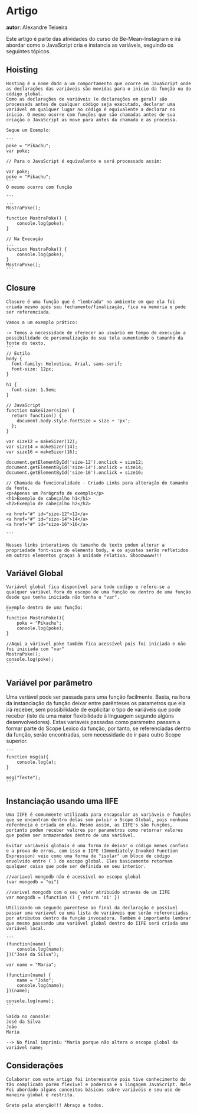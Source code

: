 # Artigo
**autor**: Alexandre Teixeira

Este artigo é parte das atividades do curso de Be-Mean-Instagram e irá abordar como o JavaScript cria e instancia as variáveis, seguindo os seguintes tópicos.

## Hoisting

	Hosting é o nome dado a um comportamento que ocorre em JavaScript onde as declarações das variáveis são movidas para o inicio da função ou do código global.
	Como as declarações de variáveis (e declarações em geral) são processads antes de qualquer código seja executado, declarar uma variável em qualquer lugar no código é equivalente a declarar no inicio. O mesmo ocorre com funções que são chamadas antes de sua criação o JavaScript as move para antes da chamada e as processa.
	
	Segue um Exemplo:
	
	```
	poke = "Pikachu";
	var poke;
	
	// Para o JavaScript é equivalente e será processado assim:
	
	var poke;
	poke = "Pikachu";
	```
	O mesmo ocorre com função
	
	```
	...
	MostraPoke();

	function MostraPoke() {
		console.log(poke);
	}
	
	// Na Execução
	...
	function MostraPoke() {
		console.log(poke);
	}
	MostraPoke();
	```
## Closure

	Closure é uma função que é "lembrada" no ambiente em que ela foi criada mesmo após seu fechamento/finalização, fica na memória e pode ser referenciada.
	
	Vamos a um exemplo prático:
	
	-> Temos a necessidade de oferecer ao usuário em tempo de execução a possibilidade de personalização de sua tela aumentando o tamanho da fonte do texto.
	```
	// Estilo
	body {
	  font-family: Helvetica, Arial, sans-serif;
	  font-size: 12px;
	}

	h1 {
	  font-size: 1.5em;
	}
	
	// JavaScript
	function makeSizer(size) {
	  return function() {
		document.body.style.fontSize = size + 'px';
	  };
	}

	var size12 = makeSizer(12);
	var size14 = makeSizer(14);
	var size16 = makeSizer(16);

	document.getElementById('size-12').onclick = size12;
	document.getElementById('size-14').onclick = size14;
	document.getElementById('size-16').onclick = size16;
	
	// Chamada da funcionalidade - Criado Links para alteração do tamanho da fonte.
	<p>Apenas um Parágrafo de exemplo</p>
    <h1>Exemplo de cabeçalho h1</h1>
    <h2>Exemplo de cabeçalho h2</h2>

    <a href="#" id="size-12">12</a>
    <a href="#" id="size-14">14</a>
    <a href="#" id="size-16">16</a>
	
	```

	Nesses links interativos de tamanho de texto podem alterar a propriedade font-size do elemento body, e os ajustes serão refletidos em outros elementos graças à unidade relativa. Shooowwww!!!
	
## Variável Global

	Variável global fica disponível para todo codigo e refere-se a qualquer variável fora do escopo de uma função ou dentro de uma função desde que tenha iniciada não tenha o "var".
	
	Exemplo dentro de uma função:
	```
	function MostraPoke(){
		poke = "Pikachu";
		console.log(poke);
	}
	
	//Aqui a váriavel poke também fica acessível pois foi iniciada e não foi iniciada com "var"
	MostraPoke();
	console.log(poke);
	```
	

## Variável por parâmetro

  Uma variável pode ser passada para uma função facilmente. Basta, na hora da instanciação da função deixar entre parênteses os parametros que ela irá receber, sem possibilidade de explicitar o tipo de variáveis que pode receber (isto da uma maior flexibilidade à linguagem segundo algúns desenvolvedores). Estas variaveis passadas como parametro passam a formar parte do Scope Lexico da função, por tanto, se referenciadas dentro da função, serão encontradas, sem necessidade de ir para outro Scope superior.

	```
	function msg(a){
		console.log(a);
	}

	msg("Teste");
	```

## Instanciação usando uma IIFE

	Uma IIFE é comunmente utilizada para encapsular as variáveis e funções que se encontram dentro delas sem poluir o Scope Global, pois nenhuma referência é criada em ela. Mesmo assim, as IIFE's são funções, portanto podem receber valores por parametros como retornar valores que podem ser armazenados dentro de uma variável.

	Evitar variáveis globais é uma forma de deixar o código menos confuso e a prova de erros, com isso o IIFE (Immediately-Invoked Function Expression) veio como uma forma de "isolar" um bloco de código envolvido entre ( ) do escopo global. Eles basicamente retornam qualquer coisa que pode ser definida em seu interior.

	//variavel mongodb não é acessível no escopo global
	(var mongodb = "oi")

	//varivel mongodb com o seu valor atribuído através de um IIFE
	var mongodb = (function () { return 'oi' })

	Utilizando um segundo parentese ao final da declaração é possível passar uma variavel ou uma lista de variáveis que serão referenciadas por atributos dentro da função invocadora. Também é importante lembrar que mesmo passando uma variável global dentro do IIFE será criada uma variável local.
	
	```
	(function(name) {
		console.log(name);
	})("José da Silva");

	var name = "Maria";

	(function(name) {
		name = "João";
		console.log(name);
	})(name);

	console.log(name);
	```
	
	Saída no console:
	José da Silva
	João
	Maria
	
	--> No final imprimiu "Maria porque não altera o escopo global da variável name;


## Considerações

	Colaborar com este artigo foi interessante pois tive conhecimento do tão complicado porém flexivel e poderosa é a lingagem JavaScript. Nele Foi abordado alguns conceitos básicos sobre variáveis e seu uso de maneira global e restrita.
	
	Grato pela atenção!!! Abraço a todos.

